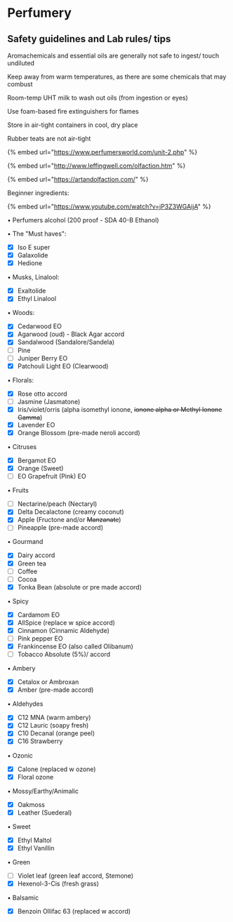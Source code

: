 # Perfumery

## Safety guidelines and Lab rules/ tips

Aromachemicals and essential oils are generally not safe to ingest/ touch undiluted

Keep away from warm temperatures, as there are some chemicals that may combust

Room-temp UHT milk to wash out oils \(from ingestion or eyes\)

Use foam-based fire extinguishers for flames

Store in air-tight containers in cool, dry place

Rubber teats are not air-tight



{% embed url="https://www.perfumersworld.com/unit-2.php" %}

{% embed url="http://www.leffingwell.com/olfaction.htm" %}

{% embed url="https://artandolfaction.com/" %}

Beginner ingredients:

{% embed url="https://www.youtube.com/watch?v=jP3Z3WGAijA" %}



• Perfumers alcohol \(200 proof - SDA 40-B Ethanol\)

• The "Must haves": 

* [x] Iso E super
* [x]  Galaxolide
* [x]  Hedione

• Musks, Linalool: 

* [x] Exaltolide
* [x] Ethyl Linalool

• Woods:

* [x] Cedarwood EO
* [x] Agarwood \(oud\) - Black Agar accord
* [x] Sandalwood \(Sandalore/Sandela\) 
* [ ] Pine
* [ ] Juniper Berry EO
* [x] Patchouli Light EO \(Clearwood\)

• Florals:

* [x] Rose otto accord
* [ ] Jasmine \(Jasmatone\)
* [x] Iris/violet/orris \(alpha isomethyl ionone, ~~ionone alpha or Methyl Ionone Gamma~~\)
* [x] Lavender EO 
* [x] Orange Blossom \(pre-made neroli accord\)

• Citruses 

* [x] Bergamot EO
* [x]  Orange \(Sweet\) 
* [ ] EO Grapefruit \(Pink\) EO

• Fruits 

* [ ] Nectarine/peach \(Nectaryl\) 
* [x] Delta Decalactone \(creamy coconut\)
* [x] Apple \(Fructone and/or ~~Manzanate~~\)
* [ ] Pineapple \(pre-made accord\)

• Gourmand

* [x] Dairy accord
* [x] Green tea
* [ ] Coffee
* [ ] Cocoa
* [x] Tonka Bean \(absolute or pre made accord\)

• Spicy 

* [x] Cardamom EO 
* [x] AllSpice \(replace w spice accord\)
* [x] Cinnamon \(Cinnamic Aldehyde\) 
* [ ] Pink pepper EO 
* [x] Frankincense EO \(also called Olibanum\) 
* [ ] Tobacco Absolute \(5%\)/ accord

• Ambery 

* [x] Cetalox or Ambroxan 
* [x] Amber \(pre-made accord\)

• Aldehydes

* [x]  C12 MNA \(warm ambery\) 
* [x] C12 Lauric \(soapy fresh\) 
* [x] C10 Decanal \(orange peel\) 
* [x] C16 Strawberry

• Ozonic 

* [x]  Calone \(replaced w ozone\)
* [x] Floral ozone

• Mossy/Earthy/Animalic

* [x] Oakmoss 
* [x] Leather \(Suederal\)

• Sweet 

* [x] Ethyl Maltol
* [x] Ethyl Vanillin 

• Green

* [ ] Violet leaf \(green leaf accord, Stemone\)
* [x]   Hexenol-3-Cis \(fresh grass\)

• Balsamic

* [x] Benzoin Ollifac 63 \(replaced w accord\)

 


